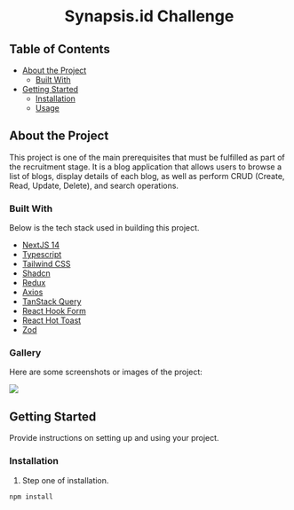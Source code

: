 <h1 align="center">Synapsis.id Challenge</h1>

## Table of Contents

- [About the Project](#about-the-project)
  - [Built With](#built-with)
- [Getting Started](#getting-started)
  - [Installation](#installation)
  - [Usage](#usage)

## About the Project

This project is one of the main prerequisites that must be fulfilled as part of the recruitment stage. 
It is a blog application that allows users to browse a list of blogs, display details of each blog, 
as well as perform CRUD (Create, Read, Update, Delete), and search operations.


### Built With
Below is the tech stack used in building this project.

- [NextJS 14](https://nextjs.org/)
- [Typescript](https://www.typescriptlang.org/)
- [Tailwind CSS](https://tailwindcss.com/)
- [Shadcn](https://shadcn.com/)
- [Redux](https://redux.js.org/)
- [Axios](https://axios-http.com/)
- [TanStack Query](https://react-query.tanstack.com/)
- [React Hook Form](https://react-hook-form.com/)
- [React Hot Toast](https://react-hot-toast.com/)
- [Zod](https://zod.dev/)

### Gallery
Here are some screenshots or images of the project:

![](https://imagetolink.com/ib/phFAjmixPv.png)

## Getting Started
Provide instructions on setting up and using your project.

### Installation

1. Step one of installation.
```sh
npm install
